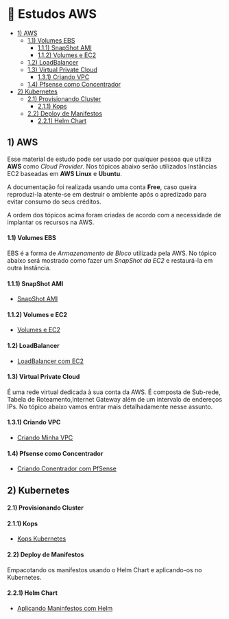 # 🚀  Estudos AWS  

- [1) AWS](#1-aws)
  - [1.1) Volumes EBS](#11-volumes-ebs)
    - [1.1.1) SnapShot AMI](#111-snapshot-ami)
    - [1.1.2) Volumes e EC2](#112-volumes-e-ec2)
  - [1.2) LoadBalancer](#12-loadbalancer)
  - [1.3) Virtual Private Cloud](#13-virtual-private-cloud)
    - [1.3.1) Criando VPC](#131-criando-vpc)
  - [1.4) Pfsense como Concentrador](#14-pfsense-como-concentrador)
- [2) Kubernetes](#2-kubernetes)
  - [2.1) Provisionando Cluster](#21-provisionando-cluster)
    - [2.1.1) Kops](#211-kops)
  - [2.2) Deploy de Manifestos](#22-deploy-de-manifestos)
    - [2.2.1) Helm Chart](#221-helm-chart)
      
## 1) AWS

  Esse material de estudo pode ser usado por qualquer pessoa que utiliza **AWS** como *Cloud Provider*. Nos tópicos abaixo serão utilizados Instâncias EC2 baseadas em **AWS Linux** e **Ubuntu**. 

  A documentação foi realizada usando uma conta **Free**, caso queira reproduzi-la atente-se em destruir o ambiente após o apredizado para evitar consumo do seus créditos.
  
  A ordem dos tópicos acima foram criadas de acordo com a necessidade de implantar os recursos na AWS. 

#### 1.1) Volumes EBS

  EBS é a forma de *Armazenamento de Bloco* utilizada pela AWS. No tópico abaixo será mostrado como fazer um *SnapShot da EC2* e restaurá-la em outra Instância.

#### 1.1.1) SnapShot AMI

  * [SnapShot AMI](https://github.com/Paulo-Rogerio/aws-doc/blob/main/aws-resources/volumes-ebs/snapshot-ami/snapshot-ami.md)

#### 1.1.2) Volumes e EC2

  * [Volumes e EC2](https://github.com/Paulo-Rogerio/aws-doc/blob/main/aws-resources/volumes-ebs/volumes/volumes-ec2.md)

#### 1.2) LoadBalancer

  * [LoadBalancer com EC2](https://github.com/Paulo-Rogerio/aws-doc/blob/main/aws-resources/loadbalancer/loadbalancer.md)

#### 1.3) Virtual Private Cloud

É uma rede virtual dedicada à sua conta da AWS. É composta de Sub-rede, Tabela de Roteamento,Internet Gateway além de um intervalo de endereços IPs. No tópico abaixo vamos entrar mais detalhadamente nesse assunto.

#### 1.3.1) Criando VPC
  * [Criando Minha VPC](https://github.com/Paulo-Rogerio/aws-doc/blob/main/aws-resources/vpc/vpc.md)

#### 1.4) Pfsense como Concentrador
  * [Criando Conentrador com PfSense](https://github.com/Paulo-Rogerio/aws-doc/blob/main/aws-resources/pfsense/pfsense.md)

## 2) Kubernetes
#### 2.1) Provisionando Cluster

#### 2.1.1) Kops
  * [Kops Kubernetes](https://github.com/Paulo-Rogerio/aws-doc/blob/main/kubernetes/kops/kops.md)
 
#### 2.2) Deploy de Manifestos

  Empacotando os manifestos usando o Helm Chart e aplicando-os no Kubernetes.
  
#### 2.2.1) Helm Chart
  * [Aplicando Maninfestos com Helm](https://github.com/Paulo-Rogerio/aws-doc/blob/main/kubernetes/helm/helm.md)
